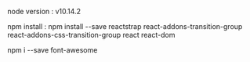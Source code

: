 node version : v10.14.2

npm install 
:
    npm install --save reactstrap react-addons-transition-group react-addons-css-transition-group react react-dom

npm i --save font-awesome